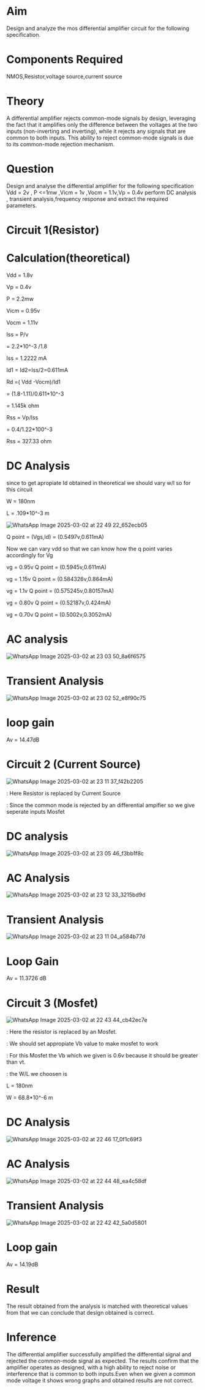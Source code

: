 
# Aim
  Design and analyze the mos differential amplifier circuit for the following specification.
# Components Required
  NMOS,Resistor,voltage source,current source
# Theory
  A differential amplifier rejects common-mode signals by design, leveraging the fact that it amplifies only the difference between the voltages at the two inputs (non-inverting and inverting), while it rejects any signals that are common to both inputs. This ability to reject common-mode signals is due to its common-mode rejection mechanism. 
# Question
  Design and analyse the differential amplifier for the following specification Vdd = 2v , P <=1mw ,Vicm = 1v ,Vocm = 1.1v,Vp = 0.4v perform DC analysis , transient analysis,frequency response and extract the required parameters. 
# Circuit 1(Resistor)
 
# Calculation(theoretical)
  Vdd = 1.8v

  Vp = 0.4v

  P = 2.2mw

  Vicm = 0.95v
  
  Vocm = 1.11v
  
  Iss = P/v
  
   = 2.2*10^-3 /1.8
   
  Iss = 1.2222 mA
  
Id1 = Id2=Iss/2=0.611mA

Rd =( Vdd -Vocm)/Id1

   = (1.8-1.11)/0.611*10^-3
   
   = 1.145k ohm
   
   Rss = Vp/Iss
   
  = 0.4/1.22*100^-3

Rss = 327.33 ohm

# DC Analysis
  since to get apropiate Id obtained in theoretical we should vary w/l
  so for this circuit
  
   W = 180nm
    
   L = .109*10^-3 m
   
   
![WhatsApp Image 2025-03-02 at 22 49 22_652ecb05](https://github.com/user-attachments/assets/42f119bd-2ca4-4ca5-8060-1b5a8d8fcc1c)



Q point = (Vgs,Id) = (0.5497v,0.611mA)

Now we can vary vdd so that we can know how the q point varies accordingly
for Vg

vg = 0.95v Q point = (0.5945v,0.611mA)

vg = 1.15v Q point = (0.584326v,0.864mA)

vg = 1.1v Q point = (0.575245v,0.80157mA)

vg = 0.80v Q point = (0.52187v,0.424mA)

vg = 0.70v Q point = (0.5002v,0.3052mA)

# AC analysis

 ![WhatsApp Image 2025-03-02 at 23 03 50_8a6f6575](https://github.com/user-attachments/assets/7def2159-0694-44a4-9257-5094847f63a7)


# Transient Analysis

 ![WhatsApp Image 2025-03-02 at 23 02 52_e8f90c75](https://github.com/user-attachments/assets/a21053cd-98b3-4c64-9aa2-ed217e1c0d04)

 # loop gain 

  Av = 14.47dB


  # Circuit 2 (Current Source)

  ![WhatsApp Image 2025-03-02 at 23 11 37_f42b2205](https://github.com/user-attachments/assets/347a445f-920b-40b8-a1e5-aee08ce7daa4)


: Here Resistor is replaced by Current Source

: Since the common mode is rejected by an differential ampifier so we give seperate inputs Mosfet

# DC analysis

   ![WhatsApp Image 2025-03-02 at 23 05 46_f3bb1f8c](https://github.com/user-attachments/assets/7279138c-18f6-4efa-bb41-97534d1ce5ba)


# AC Analysis

![WhatsApp Image 2025-03-02 at 23 12 33_3215bd9d](https://github.com/user-attachments/assets/6488f4da-d77a-4884-943b-eaceda30c7b3)


# Transient Analysis

![WhatsApp Image 2025-03-02 at 23 11 04_a584b77d](https://github.com/user-attachments/assets/17840274-678d-48f2-8803-bdca062c3a4b)

# Loop Gain

Av = 11.3726 dB


# Circuit 3 (Mosfet)

![WhatsApp Image 2025-03-02 at 22 43 44_cb42ec7e](https://github.com/user-attachments/assets/df5ba3c5-13a1-49d3-8f5c-ba43cf984952)

: Here the resistor is replaced by an Mosfet.

: We should set appropiate Vb value to make mosfet to work 

: For this Mosfet the Vb which we given is 0.6v because it should be greater than vt.

: the W/L we choosen is

L = 180nm

W = 68.8*10^-6 m


# DC Analysis
![WhatsApp Image 2025-03-02 at 22 46 17_0f1c69f3](https://github.com/user-attachments/assets/b5604c74-3583-460b-b097-38fece417a60)

# AC Analysis
![WhatsApp Image 2025-03-02 at 22 44 48_ea4c58df](https://github.com/user-attachments/assets/d4272b93-51ce-4e66-9f91-136d9d6467eb)

# Transient Analysis 

 ![WhatsApp Image 2025-03-02 at 22 42 42_5a0d5801](https://github.com/user-attachments/assets/da9608fd-1bea-4123-afe2-92ab8bbc705c)

 # Loop gain
  Av = 14.19dB

# Result
The result obtained from the analysis is matched with theoretical values from that we can conclude that design obtained is correct.


# Inference
The differential amplifier successfully amplified the differential signal and rejected the common-mode signal as expected. The results confirm that the amplifier operates as designed, with a high ability to reject noise or interference that is common to both inputs.Even when we given  a common mode voltage it shows wrong graphs and obtained results are not correct.















 
